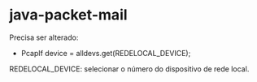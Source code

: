 # java-packet-mail

Precisa ser alterado:

- PcapIf device = alldevs.get(REDELOCAL_DEVICE);

REDELOCAL_DEVICE: selecionar o número do dispositivo de rede local.
